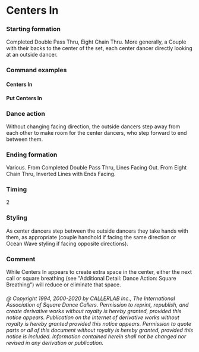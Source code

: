 
# Centers In

### Starting formation

Completed Double Pass Thru, Eight Chain Thru. More generally, a Couple with their
backs to the center of the set, each center dancer directly looking at an outside dancer.

### Command examples

#### Centers In
#### Put Centers In

### Dance action

Without changing facing direction, the outside dancers step away from each other to make
room for the center dancers, who step forward to end between them.

### Ending formation

Various. From Completed Double Pass Thru, Lines Facing Out. From Eight Chain
Thru, Inverted Lines with Ends Facing.

### Timing

2

### Styling

As center dancers step between the outside dancers they take hands with them, as appropriate
(couple handhold if facing the same direction or Ocean Wave styling if facing opposite directions).

### Comment

While Centers In appears to create extra space in the center, either the next call or square
breathing (see "Additional Detail: Dance Action: Square Breathing") will reduce or eliminate
that space.

###### @ Copyright 1994, 2000-2020 by CALLERLAB Inc., The International Association of Square Dance Callers. Permission to reprint, republish, and create derivative works without royalty is hereby granted, provided this notice appears. Publication on the Internet of derivative works without royalty is hereby granted provided this notice appears. Permission to quote parts or all of this document without royalty is hereby granted, provided this notice is included. Information contained herein shall not be changed nor revised in any derivation or publication.
